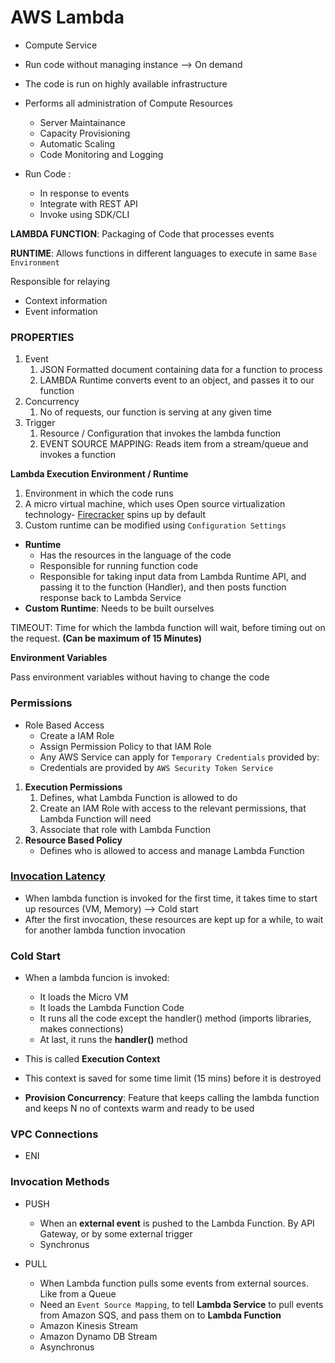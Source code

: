 # AWS Lambda

- Compute Service
- Run code without managing instance --> On demand
- The code is run on highly available infrastructure
- Performs all administration of Compute Resources
  - Server Maintainance
  - Capacity Provisioning
  - Automatic Scaling
  - Code Monitoring and Logging

- Run Code :
  - In response to events
  - Integrate with REST API
  - Invoke using SDK/CLI


**LAMBDA FUNCTION**: Packaging of Code that processes events

**RUNTIME**: Allows functions in different languages to execute in same `Base Environment`

Responsible for relaying
- Context information
- Event information

### PROPERTIES

1. Event
   1. JSON Formatted document containing data for a function to process
   2. LAMBDA Runtime converts event to an object, and passes it to our function
2. Concurrency
   1. No of requests, our function is serving at any given time
3. Trigger
   1. Resource / Configuration that invokes the lambda function
   2. EVENT SOURCE MAPPING: Reads item from a stream/queue and invokes a function


**Lambda Execution Environment / Runtime**

1. Environment in which the code runs
2. A micro virtual machine, which uses Open source virtualization technology- [Firecracker](https://firecracker-microvm.github.io/) spins up by default
3. Custom runtime can be modified using `Configuration Settings`

- **Runtime**
  - Has the resources in the language of the code
  - Responsible for running function code
  - Responsible for taking input data from Lambda Runtime API, and passing it to the function (Handler), and then posts function response back to Lambda Service
- **Custom Runtime**: Needs to be built ourselves

TIMEOUT: Time for which the lambda function will wait, before timing out on the request. **(Can be maximum of 15 Minutes)**

**Environment Variables**

Pass environment variables without having to change the code


### Permissions

- Role Based Access
  - Create a IAM Role
  - Assign Permission Policy to that IAM Role
  - Any AWS Service can apply for `Temporary Credentials` provided by:
  - Credentials are provided by `AWS Security Token Service`
  
1. **Execution Permissions**
   1. Defines, what Lambda Function is allowed to do
   2. Create an IAM Role with access to the relevant permissions, that Lambda Function will need
   3. Associate that role with Lambda Function 
2. **Resource Based Policy**
     - Defines who is allowed to access and manage Lambda Function


### [Invocation Latency](https://docs.aws.amazon.com/lambda/latest/dg/runtimes-context.html)

- When lambda function is invoked for the first time, it takes time to start up resources (VM, Memory) --> Cold start
- After the first invocation, these resources are kept up for a while, to wait for another lambda function invocation


### Cold Start

- When a lambda funcion is invoked:
  - It loads the Micro VM
  - It loads the Lambda Function Code
  - It runs all the code except the handler() method (imports libraries, makes connections)
  - At last, it runs the **handler()** method

- This is called **Execution Context**
- This context is saved for some time limit (15 mins) before it is destroyed
- **Provision Concurrency**: Feature that keeps calling the lambda function and keeps N no of contexts warm and ready to be used

### VPC Connections

- ENI



### Invocation Methods

- PUSH
  - When an **external event** is pushed to the Lambda Function. By API Gateway, or by some external trigger
  - Synchronus

- PULL
  - When Lambda function pulls some events from external sources. Like from a Queue
  - Need an `Event Source Mapping`, to tell **Lambda Service** to pull events from Amazon SQS, and pass them on to **Lambda Function**
  - Amazon Kinesis Stream
  - Amazon Dynamo DB Stream
  - Asynchronus